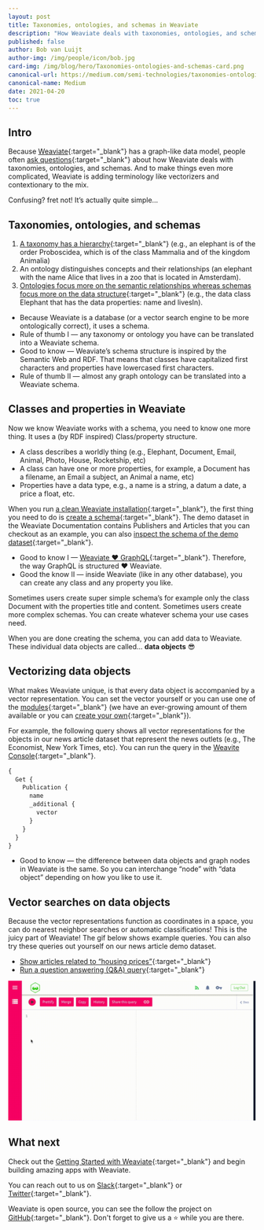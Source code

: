 ```yaml
---
layout: post
title: Taxonomies, ontologies, and schemas in Weaviate
description: "How Weaviate deals with taxonomies, ontologies, and schemas."
published: false
author: Bob van Luijt
author-img: /img/people/icon/bob.jpg
card-img: /img/blog/hero/Taxonomies-ontologies-and-schemas-card.png
canonical-url: https://medium.com/semi-technologies/taxonomies-ontologies-and-schemas-how-do-they-relate-to-weaviate-9f76739fc695
canonical-name: Medium
date: 2021-04-20
toc: true
---
```


<!-- TODO: make sure the content is up to date -->

## Intro
Because [Weaviate](/){:target="_blank"} has a graph-like data model, people often [ask questions](https://stackoverflow.com/questions/67175671/how-to-encode-a-taxonomy-in-weaviate-contextionary){:target="_blank"} about how Weaviate deals with taxonomies, ontologies, and schemas. And to make things even more complicated, Weaviate is adding terminology like vectorizers and contextionary to the mix.

Confusing? fret not! It’s actually quite simple…

## Taxonomies, ontologies, and schemas
1. [A taxonomy has a hierarchy](https://stangarfield.medium.com/whats-the-difference-between-an-ontology-and-a-taxonomy-c8da7c56fbea){:target="_blank"} (e.g., an elephant is of the order Proboscidea, which is of the class Mammalia and of the kingdom Animalia)
1. An ontology distinguishes concepts and their relationships (an elephant with the name Alice that lives in a zoo that is located in Amsterdam).
1. [Ontologies focus more on the semantic relationships whereas schemas focus more on the data structure](https://www.researchgate.net/post/What-is-the-difference-between-RDF-Schema-and-Ontology-OWL/53bd6b11d5a3f2b0558b45a5/citation/download){:target="_blank"} (e.g., the data class Elephant that has the data properties: name and livesIn).

* Because Weaviate is a database (or a vector search engine to be more ontologically correct), it uses a schema.
* Rule of thumb I — any taxonomy or ontology you have can be translated into a Weaviate schema.
* Good to know — Weaviate’s schema structure is inspired by the Semantic Web and RDF. That means that classes have capitalized first characters and properties have lowercased first characters.
* Rule of thumb II — almost any graph ontology can be translated into a Weaviate schema.

## Classes and properties in Weaviate
Now we know Weaviate works with a schema, you need to know one more thing. It uses a (by RDF inspired) Class/property structure.

* A class describes a worldly thing (e.g., Elephant, Document, Email, Animal, Photo, House, Rocketship, etc)
* A class can have one or more properties, for example, a Document has a filename, an Email a subject, an Animal a name, etc)
* Properties have a data type, e.g., a name is a string, a datum a date, a price a float, etc.

When you run [a clean Weaviate installation](/developers/weaviate/current/getting-started/installation.html){:target="_blank"}, the first thing you need to do is [create a schema](/developers/weaviate/current/tutorials/how-to-create-a-schema.html){:target="_blank"}. The demo dataset in the Weaviate Documentation contains Publishers and Articles that you can checkout as an example, you can also [inspect the schema of the demo dataset](https://demo.dataset.playground.semi.technology/v1/schema){:target="_blank"}.

* Good to know I — [Weaviate ❤️ GraphQL](/developers/weaviate/current/graphql-references/#graphql){:target="_blank"}. Therefore, the way GraphQL is structured ❤️ Weaviate.
* Good the know II — inside Weaviate (like in any other database), you can create any class and any property you like.

Sometimes users create super simple schema’s for example only the class Document with the properties title and content. Sometimes users create more complex schemas. You can create whatever schema your use cases need.

When you are done creating the schema, you can add data to Weaviate. These individual data objects are called… **data objects** 😎

## Vectorizing data objects
What makes Weaviate unique, is that every data object is accompanied by a vector representation. You can set the vector yourself or you can use one of the [modules](/developers/weaviate/current/modules/){:target="_blank"} (we have an ever-growing amount of them available or you can [create your own](/developers/weaviate/current/modules/custom-modules.html){:target="_blank"}).

For example, the following query shows all vector representations for the objects in our news article dataset that represent the news outlets (e.g., The Economist, New York Times, etc). You can run the query in the [Weavite Console](https://console.semi.technology/console/query#weaviate_uri=https://demo.dataset.playground.semi.technology&graphql_query=%7B%0A%20%20Get%20%7B%0A%20%20%20%20Publication%20%7B%0A%20%20%20%20%20%20name%0A%20%20%20%20%20%20_additional%20%7B%0A%20%20%20%20%20%20%20%20vector%0A%20%20%20%20%20%20%7D%0A%20%20%20%20%7D%0A%20%20%7D%0A%7D%0A){:target="_blank"}.

```graphql
{
  Get {
    Publication {
      name
      _additional {
        vector
      }
    }
  }
}
```

* Good to know — the difference between data objects and graph nodes in Weaviate is the same. So you can interchange “node” with “data object” depending on how you like to use it.

## Vector searches on data objects
Because the vector representations function as coordinates in a space, you can do nearest neighbor searches or automatic classifications! This is the juicy part of Weaviate! The gif below shows example queries. You can also try these queries out yourself on our news article demo dataset.

* [Show articles related to “housing prices”](https://console.semi.technology/console/query#weaviate_uri=https://demo.dataset.playground.semi.technology&graphql_query=%7B%0A%20%20Get%20%7B%0A%20%20%20%20Article(%0A%20%20%20%20%20%20nearText%3A%20%7B%0A%20%20%20%20%20%20%20%20concepts%3A%20%5B%22Housing%20prices%22%5D%0A%20%20%20%20%20%20%7D%0A%20%20%20%20%20%20where%3A%20%7B%0A%20%20%20%20%20%20%20%20operator%3A%20Equal%0A%20%20%20%20%20%20%20%20path%3A%20%5B%22inPublication%22%2C%20%22Publication%22%2C%20%22name%22%5D%0A%20%20%20%20%20%20%20%20valueString%3A%20%22The%20Economist%22%0A%20%20%20%20%20%20%7D%0A%20%20%20%20)%20%7B%0A%20%20%20%20%20%20title%0A%20%20%20%20%20%20inPublication%20%7B%0A%20%20%20%20%20%20%20%20...%20on%20Publication%20%7B%0A%20%20%20%20%20%20%20%20%20%20name%0A%20%20%20%20%20%20%20%20%7D%0A%20%20%20%20%20%20%7D%0A%20%20%20%20%20%20_additional%20%7B%0A%20%20%20%20%20%20%20%20certainty%0A%20%20%20%20%20%20%7D%0A%20%20%20%20%7D%0A%20%20%7D%0A%7D){:target="_blank"}
* [Run a question answering (Q&A) query](https://console.semi.technology/console/query#weaviate_uri=https://demo.dataset.playground.semi.technology&graphql_query=%7B%0A%20%20Get%7B%0A%20%20%20%20Article(%0A%20%20%20%20%20%20ask%3A%20%7B%0A%20%20%20%20%20%20%20%20question%3A%20%22What%20did%20Jemina%20Packington%20predict%3F%22%0A%20%20%20%20%20%20%20%20properties%3A%20%5B%22summary%22%5D%0A%20%20%20%20%20%20%7D%0A%20%20%20%20%20%20limit%3A%201%0A%20%20%20%20)%7B%0A%20%20%20%20%20%20title%0A%20%20%20%20%20%20inPublication%20%7B%0A%20%20%20%20%20%20%20%20...%20on%20Publication%20%7B%0A%20%20%20%20%20%20%20%20%20%20name%0A%20%20%20%20%20%20%20%20%7D%0A%20%20%20%20%20%20%7D%0A%20%20%20%20%20%20_additional%20%7B%0A%20%20%20%20%20%20%20%20answer%20%7B%0A%20%20%20%20%20%20%20%20%20%20endPosition%0A%20%20%20%20%20%20%20%20%20%20property%0A%20%20%20%20%20%20%20%20%20%20result%0A%20%20%20%20%20%20%20%20%20%20startPosition%0A%20%20%20%20%20%20%20%20%7D%0A%20%20%20%20%20%20%7D%0A%20%20%20%20%7D%0A%20%20%7D%0A%7D){:target="_blank"}

![Example queries](/img/blog/taxonomies-ontologies-and-schemas/example-queries.gif)

## What next
Check out the [Getting Started with Weaviate](/developers/weaviate/current/getting-started/quick-start.html){:target="_blank"} and begin building amazing apps with Weaviate.

You can reach out to us on [Slack](https://join.slack.com/t/weaviate/shared_invite/zt-goaoifjr-o8FuVz9b1HLzhlUfyfddhw){:target="_blank"} or [Twitter](https://twitter.com/SeMI_tech){:target="_blank"}.

Weaviate is open source, you can see the follow the project on [GitHub](https://github.com/semi-technologies/weaviate){:target="_blank"}. Don't forget to give us a ⭐️ while you are there.